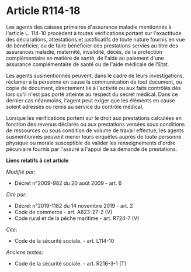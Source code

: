# Article R114-18

Les agents des caisses primaires d'assurance maladie mentionnés à l'article L. 114-10 procèdent à toutes vérifications
portant sur l'exactitude des déclarations, attestations et justificatifs de toute nature fournis en vue de bénéficier, ou de
faire bénéficier des prestations servies au titre des assurances maladie, maternité, invalidité, décès, de la protection
complémentaire en matière de santé, de l'aide au paiement d'une assurance complémentaire de santé ou de l'aide médicale de
l'Etat. 

Les agents susmentionnés peuvent, dans le cadre de leurs investigations, réclamer à la personne en cause la communication de
tout document, ou copie de document, directement lié à l'activité ou aux faits contrôlés dès lors qu'il n'est pas porté
atteinte au respect du secret médical. Dans ce dernier cas néanmoins, l'agent peut exiger que les éléments en cause soient
adressés ou remis au service du contrôle médical. 

Lorsque les vérifications portent sur le droit aux prestations calculées en fonction des revenus déclarés ou aux prestations
versées sous conditions de ressources ou sous condition de volume de travail effectué, les agents susmentionnés peuvent mener
leurs enquêtes auprès de toute personne physique ou morale susceptible de valider les renseignements d'ordre pécuniaire
fournis par l'assuré à l'appui de sa demande de prestations.

**Liens relatifs à cet article**

_Modifié par_:

  - Décret n°2009-982 du 20 août 2009 - art. 6

_Cité par_:

  - Décret n°2019-1182 du 14 novembre 2019 - art. 2
  - Code de commerce - art. A823-27-2 (V)
  - Code rural et de la pêche maritime - art. R724-7 (V)

_Cite_:

  - Code de la sécurité sociale. - art. L114-10

_Anciens textes_:

  - Code de la sécurité sociale. - art. R216-3-1 (T)
